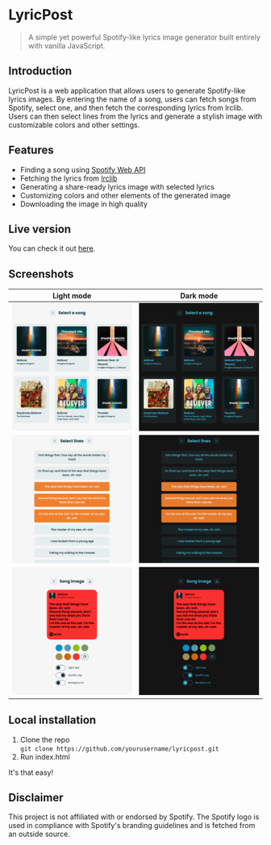 # LyricPost

> A simple yet powerful Spotify-like lyrics image generator built entirely with vanilla JavaScript.

## Introduction

LyricPost is a web application that allows users to generate Spotify-like lyrics images.
By entering the name of a song, users can fetch songs from Spotify, select one, and then fetch the corresponding lyrics from lrclib.
Users can then select lines from the lyrics and generate a stylish image with customizable colors and other settings.

## Features

- Finding a song using [Spotify Web API](https://developer.spotify.com/documentation/web-api)
- Fetching the lyrics from [lrclib](https://lrclib.net/docs)
- Generating a share-ready lyrics image with selected lyrics
- Customizing colors and other elements of the generated image
- Downloading the image in high quality

## Live version

You can check it out [here](https://palinkiewicz.github.io/lyricpost/).

## Screenshots

Light mode                         | Dark mode
:---------------------------------:|:---------------------------------:
![](.screenshots/light-mode-1.png) | ![](.screenshots/dark-mode-1.png)
![](.screenshots/light-mode-2.png) | ![](.screenshots/dark-mode-2.png)
![](.screenshots/light-mode-3.png) | ![](.screenshots/dark-mode-3.png)

## Local installation

1. Clone the repo <br> ```git clone https://github.com/yourusername/lyricpost.git```
2. Run index.html

It's that easy!

## Disclaimer
This project is not affiliated with or endorsed by Spotify.
The Spotify logo is used in compliance with Spotify's branding guidelines and is fetched from an outside source.
